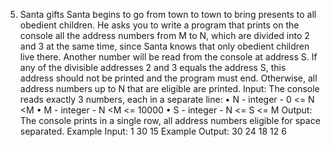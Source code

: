 5. Santa gifts
Santa begins to go from town to town to bring presents to all obedient children. He asks you to write a program that prints on the console all the address numbers from M to N, which are divided into 2 and 3 at the same time, since Santa knows that only obedient children live there. Another number will be read from the console at address S. If any of the divisible addresses 2 and 3 equals the address S, this address should not be printed and the program must end. Otherwise, all address numbers up to N that are eligible are printed.
Input:
The console reads exactly 3 numbers, each in a separate line:
• N - integer - 0 <= N <M
• M - integer - N <M <= 10000
• S - integer - N <= S <= M
Output:
The console prints in a single row, all address numbers eligible for space separated.
Example Input:
1
30
15
Example Output:
30 24 18 12 6

